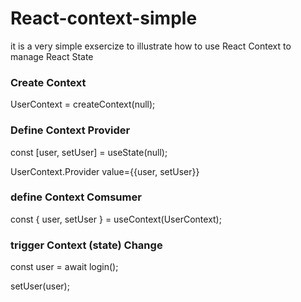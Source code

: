 # React-context-simple

it is a very simple exsercize to illustrate how to use React Context to manage React State

### Create Context

UserContext = createContext(null);

### Define Context Provider 

const [user, setUser] = useState(null);  

UserContext.Provider value={{user, setUser}}

### define Context Comsumer

const { user, setUser } = useContext(UserContext);

### trigger Context (state) Change

const user = await login();

setUser(user);


